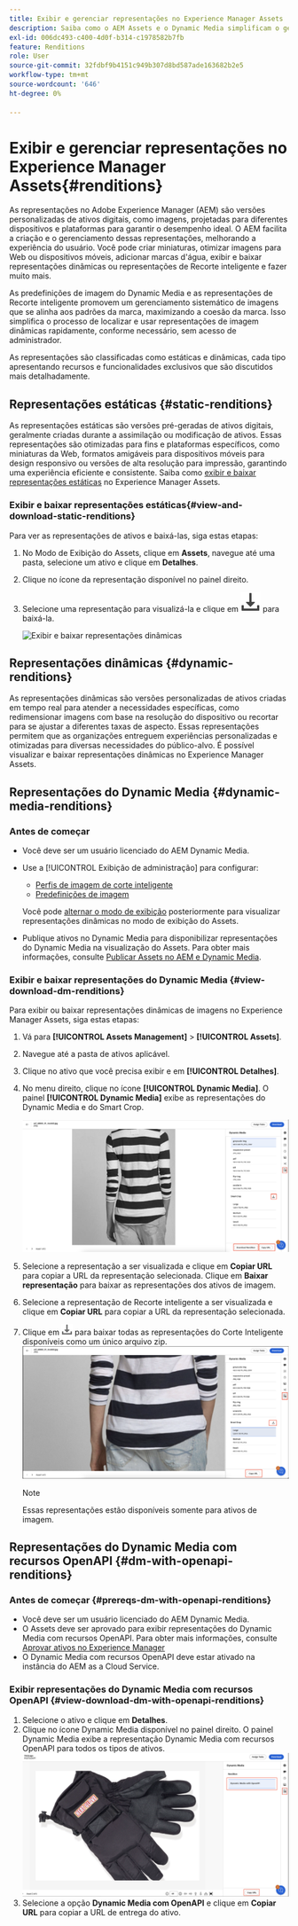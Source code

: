 ```yaml
---
title: Exibir e gerenciar representações no Experience Manager Assets
description: Saiba como o AEM Assets e o Dynamic Media simplificam o gerenciamento eficiente de imagens com representações de imagem estáticas e dinâmicas.
exl-id: 006dc493-c400-4d0f-b314-c1978582b7fb
feature: Renditions
role: User
source-git-commit: 32fdbf9b4151c949b307d8bd587ade163682b2e5
workflow-type: tm+mt
source-wordcount: '646'
ht-degree: 0%

---
```


# Exibir e gerenciar representações no Experience Manager Assets{#renditions}

As representações no Adobe Experience Manager (AEM) são versões personalizadas de ativos digitais, como imagens, projetadas para diferentes dispositivos e plataformas para garantir o desempenho ideal. O AEM facilita a criação e o gerenciamento dessas representações, melhorando a experiência do usuário. Você pode criar miniaturas, otimizar imagens para Web ou dispositivos móveis, adicionar marcas d&#39;água, exibir e baixar representações dinâmicas ou representações de Recorte inteligente e fazer muito mais.

As predefinições de imagem do Dynamic Media e as representações de Recorte inteligente promovem um gerenciamento sistemático de imagens que se alinha aos padrões da marca, maximizando a coesão da marca. Isso simplifica o processo de localizar e usar representações de imagem dinâmicas rapidamente, conforme necessário, sem acesso de administrador.

As representações são classificadas como estáticas e dinâmicas, cada tipo apresentando recursos e funcionalidades exclusivos que são discutidos mais detalhadamente.

## Representações estáticas {#static-renditions}

As representações estáticas são versões pré-geradas de ativos digitais, geralmente criadas durante a assimilação ou modificação de ativos. Essas representações são otimizadas para fins e plataformas específicos, como miniaturas da Web, formatos amigáveis para dispositivos móveis para design responsivo ou versões de alta resolução para impressão, garantindo uma experiência eficiente e consistente.
Saiba como [exibir e baixar representações estáticas](#view-and-download-static-renditions) no Experience Manager Assets.

### Exibir e baixar representações estáticas{#view-and-download-static-renditions}

Para ver as representações de ativos e baixá-las, siga estas etapas:

1. No Modo de Exibição do Assets, clique em **Assets**, navegue até uma pasta, selecione um ativo e clique em **Detalhes**.
1. Clique no ícone da representação disponível no painel direito.
1. Selecione uma representação para visualizá-la e clique em ![ícone de download](/help/assets/assets/download-icon.svg) para baixá-la.

   ![Exibir e baixar representações dinâmicas](/help/assets/assets/view-download-static-rendition.png)

## Representações dinâmicas {#dynamic-renditions}

As representações dinâmicas são versões personalizadas de ativos criadas em tempo real para atender a necessidades específicas, como redimensionar imagens com base na resolução do dispositivo ou recortar para se ajustar a diferentes taxas de aspecto.
Essas representações permitem que as organizações entreguem experiências personalizadas e otimizadas para diversas necessidades do público-alvo. É possível visualizar e baixar representações dinâmicas no Experience Manager Assets.

## Representações do Dynamic Media {#dynamic-media-renditions}

### Antes de começar

* Você deve ser um usuário licenciado do AEM Dynamic Media.
* Use a [!UICONTROL Exibição de administração] para configurar:
   * [Perfis de imagem de corte inteligente](/help/assets/dynamic-media/image-profiles.md#creating-image-profiles)
   * [Predefinições de imagem](/help/assets/dynamic-media/managing-image-presets.md)

  Você pode [alternar o modo de exibição](/help/assets/assets-view-introduction.md#how-to-access-assets-view) posteriormente para visualizar representações dinâmicas no modo de exibição do Assets.
* Publique ativos no Dynamic Media para disponibilizar representações do Dynamic Media na visualização do Assets. Para obter mais informações, consulte [Publicar Assets no AEM e Dynamic Media](https://experienceleague.adobe.com/en/docs/experience-manager-cloud-service/content/assets/assets-view/publish-assets-to-aem-and-dm).


### Exibir e baixar representações do Dynamic Media {#view-download-dm-renditions}

Para exibir ou baixar representações dinâmicas de imagens no Experience Manager Assets, siga estas etapas:

1. Vá para **[!UICONTROL Assets Management]** > **[!UICONTROL Assets]**.

1. Navegue até a pasta de ativos aplicável.

1. Clique no ativo que você precisa exibir e em **[!UICONTROL Detalhes]**.

1. No menu direito, clique no ícone **[!UICONTROL Dynamic Media]**. O painel **[!UICONTROL Dynamic Media]** exibe as representações do Dynamic Media e do Smart Crop.

   ![representações dinâmicas](/help/assets/assets/dm-scene7-renditions.png)
   <!-- ![dynamic renditions](assets/preset_smart_crop_view.png) -->

1. Selecione a representação a ser visualizada e clique em **Copiar URL** para copiar a URL da representação selecionada. Clique em **Baixar representação** para baixar as representações dos ativos de imagem.
1. Selecione a representação de Recorte inteligente a ser visualizada e clique em **Copiar URL** para copiar a URL da representação selecionada.
1. Clique em ![ícone de download](assets/do-not-localize/download-icon.png) para baixar todas as representações do Corte Inteligente disponíveis como um único arquivo zip.
   ![ícone de download](/help/assets/assets/smartcrop-rendition.png)

   >[!NOTE]
   >
   >Essas representações estão disponíveis somente para ativos de imagem.

## Representações do Dynamic Media com recursos OpenAPI {#dm-with-openapi-renditions}

### Antes de começar {#prereqs-dm-with-openapi-renditions}

* Você deve ser um usuário licenciado do AEM Dynamic Media.
* O Assets deve ser aprovado para exibir representações do Dynamic Media com recursos OpenAPI. Para obter mais informações, consulte [Aprovar ativos no Experience Manager](/help/assets/approve-assets.md#copy-delivery-url-approved-assets)
* O Dynamic Media com recursos OpenAPI deve estar ativado na instância do AEM as a Cloud Service.

### Exibir representações do Dynamic Media com recursos OpenAPI {#view-download-dm-with-openapi-renditions}

1. Selecione o ativo e clique em **Detalhes**.
1. Clique no ícone Dynamic Media disponível no painel direito. O painel Dynamic Media exibe a representação Dynamic Media com recursos OpenAPI para todos os tipos de ativos.
   ![ícone de download](/help/assets/assets/dm-with-open-api-copy-url.png)
1. Selecione a opção **Dynamic Media com OpenAPI** e clique em **Copiar URL** para copiar a URL de entrega do ativo.


